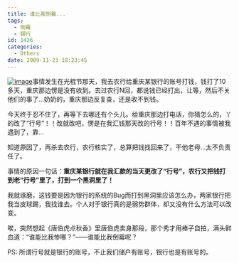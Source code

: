 ```yaml
---
title: 谁比我倒霉...
tags:
  - 倒霉
  - 银行
id: 1426
categories:
  - Others
date: 2009-11-23 18:23:45
---
```


[![image](http://kangzj.net/wp-content/uploads/images/200911/08d89e6f7c98_DD81/image_thumb.png "image")](http://kangzj.net/wp-content/uploads/images/200911/08d89e6f7c98_DD81/image.png)事情发生在光棍节那天，我去农行给重庆某银行的账号打钱，钱打了10多天，重庆那边愣是没有收到。去过农行N回，都说钱已经打出，让等，然后不关他们的事了...奶奶的，重庆那边反复查，还是收不到钱。

今天终于忍不住了，再等下去哪还有个头儿。给重庆那边打电话，你猜怎么的，丫的改了“行号”！！改就改吧，愣是在我汇钱那天改的行号！！百年不遇的事情被我遇到了，靠...

知道原因了，再杀去农行，农行核实了，总算把钱找回来了，干他老母...太不负责任了。

事情的原因一句话：**重庆某银行就在我汇款的当天更改了“行号”，农行又把钱打到老“行号”里了，打到一个黑洞里了！**

我就琢磨，这钱要是因为银行的系统的Bug而打到黑洞里应该怎么办，两家银行把我当皮球踢，我找谁去。个人对于银行真的是弱势群体，却又没有什么方法可以改变。

唉，突然想起《唐伯虎点秋香》里唐伯虎卖身那段，那个秀才用棒子自拍，满头鲜血道：“谁能比我惨哪？”——谁能比我倒霉呢？

PS: 所谓行号就是银行的账号，不止我们储户有账号，银行也是有账号的。